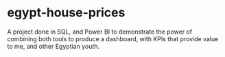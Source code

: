 # egypt-house-prices
A project done in SQL, and Power BI to demonstrate the power of combining both tools to produce a dashboard, with KPIs that provide value to me, and other Egyptian youth.
